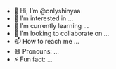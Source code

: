 - 👋 Hi, I’m @onlyshinyaa
- 👀 I’m interested in ...
- 🌱 I’m currently learning ...
- 💞️ I’m looking to collaborate on ...
- 📫 How to reach me ...
- 😄 Pronouns: ...
- ⚡ Fun fact: ...

<!---
onlyshinyaa/onlyshinyaa is a ✨ special ✨ repository because its `README.md` (this file) appears on your GitHub profile.
You can click the Preview link to take a look at your changes.
--->
